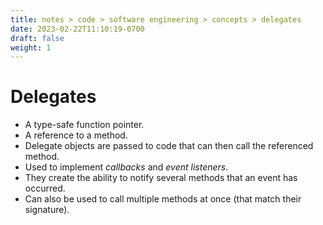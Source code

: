 ```yaml
---
title: notes > code > software engineering > concepts > delegates
date: 2023-02-22T11:10:19-0700
draft: false
weight: 1
---
```

# Delegates
- A type-safe function pointer.
- A reference to a method.
- Delegate objects are passed to code that can then call the referenced method.
- Used to implement *callbacks* and *event listeners*.
- They create the ability to notify several methods that an event has occurred.
- Can also be used to call multiple methods at once (that match their signature).
